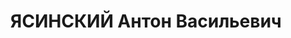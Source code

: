---
title: ЯСИНСКИЙ Антон Васильевич
description: "Род. в 1897, Варшава, поляк, обр.: среднее, б/п (бывший член КП Польши).\
  \ Проживал: Москва, ул. 4-я Новоостанкинская, д. 8, кв. 14. Слесарь в механических\
  \ мастерских \"Блок\". \n  Арестован 21.08.1937. Обв. в выдаче польской полиции\
  \ активных членов КПП, участии в антисоветской шпионской диверсионно-террористической\
  \ организации - ПОВ, подготовке терактов против руководителей ВКП(б) и советского\
  \ правительства. Приговор: ВК ВС СССР, 15.11.1937 – ВМН. Расстрелян 15.11.1937,\
  \ г.Москва. \n  Реабилитирован ВК ВС СССР 19.11.1955"
---